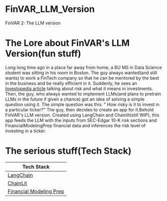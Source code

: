 # FinVAR_LLM_Version
FinVAR 2: The LLM version

# The Lore about FinVAR's LLM Version(fun stuff)

Long long time ago in a place far away from home, a BU MS in Data Science student was sitting in his room in Boston. The guy always wanted(and still wants) to work a FinTech company so that he can be mentored by the best in the business and be really efficient in it. Suddenly, he sees an [Investopedia article](https://www.investopedia.com/terms/r/risk.asp) talking about risk and what it means in investments. Then, the guy, who always wanted to implement LLMs(and plans to pretrain LLMs in the future if given a chance) got an idea of solving a simple question using it. The simple question was this: " How risky is it to invest in a particular ticker?" The guy, then decides to create an app for it.Behold FinVAR's LLM version. Created using LangChain and Chainlit(still WIP), this app feeds the LLM with the inputs from SEC-Edgar 10-K risk sections and FinancialModelingPrep financial data and inferences the risk level of investing in a ticker.

# The serious stuff(Tech Stack)
| Tech Stack |
| -------------- |
| [LangChain](https://www.langchain.com/) |
| [ChainLit](https://docs.chainlit.io/get-started/overview)|
| [Financial Modeling Prep](https://site.financialmodelingprep.com/developer/docs) |







